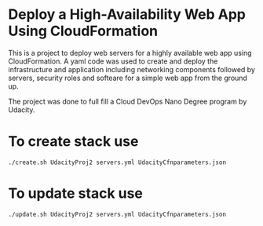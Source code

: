 # Deploy a High-Availability Web App Using CloudFormation
This is a project to deploy web servers for a highly available web app using CloudFormation. A yaml code was used to create and deploy the infrastructure and application including networking components followed by servers, security roles and softeare for a simple web app from the ground up.

The project was done to full fill a Cloud DevOps Nano Degree program by Udacity. 

# To create stack use 
`./create.sh UdacityProj2 servers.yml UdacityCfnparameters.json`

# To update stack use 
`./update.sh UdacityProj2 servers.yml UdacityCfnparameters.json`


